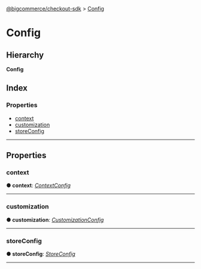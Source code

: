 [@bigcommerce/checkout-sdk](../README.md) > [Config](../interfaces/config.md)

# Config

## Hierarchy

**Config**

## Index

### Properties

* [context](config.md#context)
* [customization](config.md#customization)
* [storeConfig](config.md#storeconfig)

---

## Properties

<a id="context"></a>

###  context

**● context**: *[ContextConfig](contextconfig.md)*

___
<a id="customization"></a>

###  customization

**● customization**: *[CustomizationConfig](customizationconfig.md)*

___
<a id="storeconfig"></a>

###  storeConfig

**● storeConfig**: *[StoreConfig](storeconfig.md)*

___

